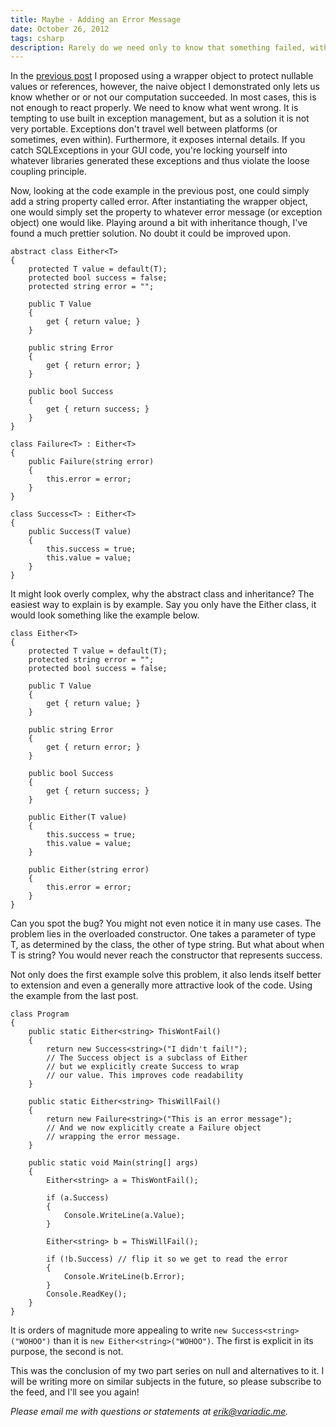 ```yaml
---
title: Maybe - Adding an Error Message
date: October 26, 2012
tags: csharp
description: Rarely do we need only to know that something failed, without the why. Encoding an error message in a Maybe style wrapper is simple enough, but using some inheritance in C# we can make it pretty.
---
```


In the [previous post][maybe1] I proposed using a wrapper object to protect nullable values or references, however, the naive object I demonstrated only lets us know whether or or not our computation succeeded. In most cases, this is not enough to react properly. We need to know what went wrong. It is tempting to use built in exception management, but as a solution it is not very portable. Exceptions don't travel well between platforms (or sometimes, even within). Furthermore, it exposes internal details. If you catch SQLExceptions in your GUI code, you're locking yourself into whatever libraries generated these exceptions and thus violate the loose coupling principle.

Now, looking at the code example in the previous post, one could simply add a string property called error. After instantiating the wrapper object, one would simply set the property to whatever error message (or exception object) one would like. Playing around a bit with inheritance though, I've found a much prettier solution. No doubt it could be improved upon.

~~~~~{.cs}
abstract class Either<T>
{
    protected T value = default(T);
    protected bool success = false;
    protected string error = "";

    public T Value
    {
        get { return value; }
    }

    public string Error
    {
        get { return error; }
    }

    public bool Success
    {
        get { return success; }
    }
}

class Failure<T> : Either<T>
{
    public Failure(string error)
    {
        this.error = error;
    }
}

class Success<T> : Either<T>
{
    public Success(T value)
    {
        this.success = true;
        this.value = value;
    }
}
~~~~~

It might look overly complex, why the abstract class and inheritance? The easiest way to explain is by example. Say you only have the Either class, it would look something like the example below.

~~~~~{.cs}
class Either<T>
{
    protected T value = default(T);
    protected string error = "";
    protected bool success = false;

    public T Value
    {
        get { return value; }
    }

    public string Error
    {
        get { return error; }
    }

    public bool Success
    {
        get { return success; }
    }

    public Either(T value)
    {
        this.success = true;
        this.value = value;
    }

    public Either(string error)
    {
        this.error = error;
    }
}
~~~~~

Can you spot the bug? You might not even notice it in many use cases. The problem lies in the overloaded constructor. One takes a parameter of type T, as determined by the class, the other of type string. But what about when T is string? You would never reach the constructor that represents success.

Not only does the first example solve this problem, it also lends itself better to extension and even a generally more attractive look of the code. Using the example from the last post.

~~~~~{.cs}
class Program
{
    public static Either<string> ThisWontFail()
    {
        return new Success<string>("I didn't fail!");
        // The Success object is a subclass of Either
        // but we explicitly create Success to wrap
        // our value. This improves code readability
    }

    public static Either<string> ThisWillFail()
    {
        return new Failure<string>("This is an error message");
        // And we now explicitly create a Failure object
        // wrapping the error message.
    }

    public static void Main(string[] args)
    {
        Either<string> a = ThisWontFail();

        if (a.Success)
        {
            Console.WriteLine(a.Value);
        }

        Either<string> b = ThisWillFail();

        if (!b.Success) // flip it so we get to read the error
        {
            Console.WriteLine(b.Error);
        }
        Console.ReadKey();
    }
}
~~~~~

It is orders of magnitude more appealing to write `new Success<string>("WOHOO")` than it is `new Either<string>("WOHOO")`. The first is explicit in its purpose, the second is not.

This was the conclusion of my two part series on null and alternatives to it. I will be writing more on similar subjects in the future, so please subscribe to the feed, and I'll see you again!

_Please email me with questions or statements at <erik@variadic.me>._

[maybe1]: http://variadic.me/posts/2012-10-25-maybe-bane-null.html